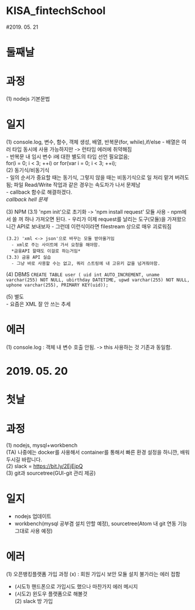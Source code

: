 # KISA_fintechSchool  
#2019. 05. 21
# 둘째날
# 과정
  (1) nodejs 기본문법  
# 일지  
  (1) console.log, 변수, 함수, 객체 생성, 배열, 반복문(for, while),if/else
    - 배열은 여러 타입 동시에 사용 가능하지만 -> 런타임 에러에 취약해짐  
    - 반복문 내 임시 변수 i에 대한 별도의 타입 선언 필요없음;  
      for(i = 0; i < 3; ++i) or for(var i = 0; i < 3; ++i);  
  (2) 동기식/비동기식  
    - 일의 순서가 중요할 때는 동기식, 그렇지 않을 때는 비동기식으로 일 처리 맡겨 버려도 됨; 파일 Read/Write 작업과 같은 경우는 속도차가 나서 문제남  
    - callback 함수로 해결하겠다.  
    *callback hell 문제*  

  (3) NPM
    (3.1) 'npm init'으로 초기화
      ->  'npm install request' 모듈 사용
    - npm에서 쓸 꺼 하나 가져오면 된다.
    - 우리가 이제 request를 날리는 도구(모듈)을 가져왔으니간 API로 보내보자
    - 그런데 이런식이라면 filestream 상으로 매우 괴로워짐

    (3.2) 'xml <-> json'으로 바꾸는 모듈 받아올거임
      - xml로 주는 사이트에 가서 요청을 해야함.
      *금융API 할때도 이걸로 하는거임*  
    (3.3) 금융 API 실습
      - 그냥 바로 사용할 수는 없고, 쿼리 스트링에 내 고유키 값을 넘겨줘야함.  

  (4) DBMS
    `CREATE TABLE user ( uid int AUTO_INCREMENT, uname varchar(255) NOT NULL, ubirthday DATETIME, upwd varchar(255) NOT NULL, uphone varchar(255), PRIMARY KEY(uid));
    `

  (5) 별도  
    - 요즘은 XML 잘 안 쓰는 추세  

# 에러
  (1) console.log : 객체 내 변수 호출 안됨.  -> this 사용하는 것 기존과 동일함.  


# 2019. 05. 20
# 첫날
# 과정
 (1) nodejs, mysql+workbench  
  (TA) 나중에는 docker를 사용해서 container를 통해서 빠른 환경 설정을 하니깐, 배워두시길 바랍니다.  
 (2) slack = https://bit.ly/2EjEjpQ  
 (3) git과 sourcetree(GUI-git 관리 제공)  

# 일지  
  - nodejs 업데이트  
  - workbench(mysql 공부겸 설치 안할 예정), sourcetree(Atom 내 git 연동 기능 그대로 사용 예정)  

# 에러    
 (1) 오픈뱅킹플랫폼 가입 과정 (x) : 회원 가입시 보안 모듈 설치 불가라는 에러 접함  
  - (시도1) 핸드폰으로 가입시도 했으나 마찬가지 에러 메시지  
  - (시도2) 윈도우 플랫폼으로 해볼것  
 (2) slack 방 가입  
